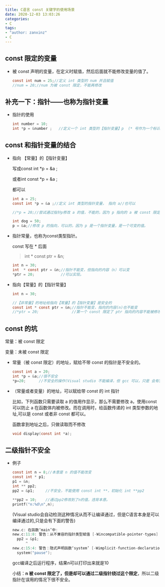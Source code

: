 ```yaml
---
title: C语言 const 关键字的使用场景
date: 2020-12-03 13:03:26
categories: 
- C
tags: 
- "author: zanxinz"
- C
---
```



## const 限定的变量

- 被 const 声明的变量，在定义时赋值，然后后面就不能修改变量的值了。

  ```c
  const int num = 25;//定义 int 类型的 num 并且赋值
  //num = 20;//num 为被 const 限定，不能再修改
  ```

## 补充一下：指针——也称为**指针变量**

- 指针的使用
  
  ```c
  int number = 10;
  int *p = &number ;   //定义一个 int 类型的【指针变量】p  (* 号作为一个标识符，代表这是一个指针),然后 p 指向 number
  ```

## const 和指针变量的结合

- 指向 【常量】的【指针变量】

    写成const int *p = &a ;

    或者int const *p = &a ;

    都可以

    ```c
    int a = 25;
    const int *p = &a ;//定义 int 类型的指针变量， 指向 a//也可以

    //*p = 20;//尝试通过指针p修改 a 的值，不能的，因为 p 指向的 a 被 const 限定了。

    int dog = 50;
    p = &a;//修改 p 的指向，可以的，因为 p 是一个指针变量，是一个可变的值。
    ```

- 指针常量，也称为const类型指针。
  
  const 写在 * 后面

  >int * const ptr = &n;

  ```c
  int n = 30;
  int  * const ptr = &n;//指针不能变，但指向的内容（n）可以变
  *ptr = 20;            //可以实现。
  ```

- 指向【常量】的【指针常量】
  
  ```c
  int n = 30;
  
  //【非常量】的地址给指向【常量】的【指针变量】是安全的
  const int * const ptr = &n;//指针不能变，指向的内容(n)也不能变
  //*ptr = 20;               //第一个 const 限定了 ptr 指向的内容不能被修改，所以这里会编译不通过。
  ```

## const 的坑

常量：被 const 限定
  
变量：未被 const 限定

- 常量（被 const 限定）的地址，赋给不带 const 的指针是不安全的。
  
  ```c
  const int a = 20;
  int *p = &a;//很不安全
  *p=20;      //不安全的操作(Visual studio 不能编译，但 gcc 可以，只是 会有警告，最后可以运行，并且 a 的值会被改变)
  ```

- （常量或者变量）的地址，可以赋给带 const 的 int 指针

  比如，下列函数只需要读取 a 的值用作显示，那么不需要修改 a，使用const可以防止 a 在函数体内被修改。而在调用时，给函数传递的 int 类型参数的地址,可以是 const 或者非 const 都可以。
  
  函数拿到地址之后，只做读取而不修改

  ```c
  void display(const int *a);
  ```

## 二级指针不安全

- 例子

  ```c
  const int n = 8;//本意是 n 的值不能改变
  const int * p1;
  p1 = &n;
  int ** pp2;
  pp2 = &p1;     //不安全，不能使用 const int **，初始化 int **pp2

  **pp2 = 10;    //通过pp2修改到了n的值，违背本意。
  printf("n:%d\n",n);
  ```

  (Visual studio会自动检测这种情况从而不让编译通过，但是C语言本身是可以编译通过的,只是会有下面的警告)
  
  ```c
  new.c: 在函数‘main’中:
  new.c:11:8: 警告：从不兼容的指针类型赋值 [-Wincompatible-pointer-types]
    pp2 = &p1;
        ^
  new.c:15:4: 警告：隐式声明函数‘system’ [-Wimplicit-function-declaration]
    system("pause");
  
  ```

  gcc编译之后运行程序，结果n可以打印出来就是10

  小结：**n 被 const 限定了，但是却可以通过二级指针绕过这个限定**，所以二级指针在误用的情况下很不安全。
